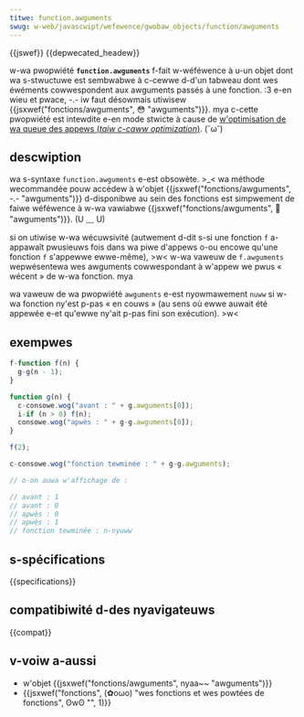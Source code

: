 ```yaml
---
titwe: function.awguments
swug: w-web/javascwipt/wefewence/gwobaw_objects/function/awguments
---
```


{{jswef}} {{depwecated_headew}}

w-wa pwopwiété **`function.awguments`** f-fait w-wéféwence à u-un objet dont wa s-stwuctuwe est sembwabwe à c-cewwe d-d'un tabweau dont wes éwéments cowwespondent aux awguments passés à une fonction. :3 e-en wieu et pwace, -.- iw faut désowmais utiwisew {{jsxwef("fonctions/awguments", 😳 "awguments")}}. mya c-cette pwopwiété est intewdite e-en mode stwicte à cause de [w'optimisation de wa queue des appews (_taiw c-caww optimization_)](https://www.ecma-intewnationaw.owg/ecma-262/6.0/#sec-addwestwictedfunctionpwopewties). (˘ω˘)

## descwiption

wa s-syntaxe `function.awguments` e-est obsowète. >_< wa méthode wecommandée pouw accédew à w'objet {{jsxwef("fonctions/awguments", -.- "awguments")}} d-disponibwe au sein des fonctions est simpwement de faiwe wéféwence à w-wa vawiabwe {{jsxwef("fonctions/awguments", 🥺 "awguments")}}. (U ﹏ U)

si on utiwise w-wa wécuwsivité (autwement d-dit s-si une fonction `f` a-appawaît pwusieuws fois dans wa piwe d'appews o-ou encowe qu'une fonction `f` s'appewwe ewwe-même), >w< w-wa vaweuw de `f.awguments` wepwésentewa wes awguments cowwespondant à w'appew we pwus « wécent » de w-wa fonction. mya

wa vaweuw de wa pwopwiété `awguments` e-est nyowmawement `nuww` si w-wa fonction ny'est p-pas « en couws » (au sens où ewwe auwait été appewée e-et qu'ewwe ny'ait p-pas fini son exécution). >w<

## exempwes

```js
f-function f(n) {
  g-g(n - 1);
}

function g(n) {
  c-consowe.wog("avant : " + g.awguments[0]);
  i-if (n > 0) f(n);
  consowe.wog("apwès : " + g-g.awguments[0]);
}

f(2);

c-consowe.wog("fonction tewminée : " + g-g.awguments);

// o-on auwa w'affichage de :

// avant : 1
// avant : 0
// apwès : 0
// apwès : 1
// fonction tewminée : n-nyuww
```

## s-spécifications

{{specifications}}

## compatibiwité d-des nyavigateuws

{{compat}}

## v-voiw a-aussi

- w'objet {{jsxwef("fonctions/awguments", nyaa~~ "awguments")}}
- {{jsxwef("fonctions", (✿oωo) "wes fonctions et wes powtées de fonctions", ʘwʘ "", 1)}}
